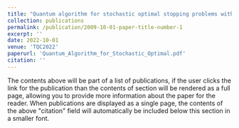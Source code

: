 ```yaml
---
title: "Quantum algorithm for stochastic optimal stopping problems with applications in finance"
collection: publications
permalink: /publication/2009-10-01-paper-title-number-1
excerpt: ''
date: 2022-10-01
venue: 'TQC2022'
paperurl: 'Quantum_Algorithm_for_Stochastic_Optimal.pdf'
citation: ''
---
```


The contents above will be part of a list of publications, if the user clicks the link for the publication than the contents of section will be rendered as a full page, allowing you to provide more information about the paper for the reader. When publications are displayed as a single page, the contents of the above "citation" field will automatically be included below this section in a smaller font.
